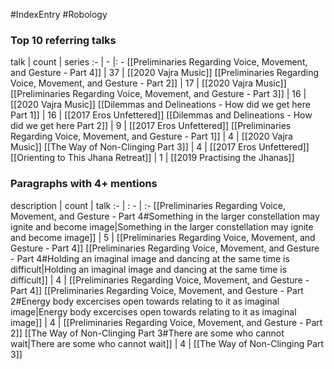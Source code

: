 #IndexEntry #Robology

### Top 10 referring talks
talk | count | series
:- | - |: -
[[Preliminaries Regarding Voice, Movement, and Gesture - Part 4]] | 37 | [[2020 Vajra Music]]
[[Preliminaries Regarding Voice, Movement, and Gesture - Part 2]] | 17 | [[2020 Vajra Music]]
[[Preliminaries Regarding Voice, Movement, and Gesture - Part 3]] | 16 | [[2020 Vajra Music]]
[[Dilemmas and Delineations - How did we get here Part 1]] | 16 | [[2017 Eros Unfettered]]
[[Dilemmas and Delineations - How did we get here Part 2]] | 9 | [[2017 Eros Unfettered]]
[[Preliminaries Regarding Voice, Movement, and Gesture - Part 1]] | 4 | [[2020 Vajra Music]]
[[The Way of Non-Clinging Part 3]] | 4 | [[2017 Eros Unfettered]]
[[Orienting to This Jhana Retreat]] | 1 | [[2019 Practising the Jhanas]]

### Paragraphs with 4+ mentions
description | count | talk
:- | : - | :-
[[Preliminaries Regarding Voice, Movement, and Gesture - Part 4#Something in the larger constellation may ignite and become image\|Something in the larger constellation may ignite and become image]] | 5 | [[Preliminaries Regarding Voice, Movement, and Gesture - Part 4]]
[[Preliminaries Regarding Voice, Movement, and Gesture - Part 4#Holding an imaginal image and dancing at the same time is difficult\|Holding an imaginal image and dancing at the same time is difficult]] | 4 | [[Preliminaries Regarding Voice, Movement, and Gesture - Part 4]]
[[Preliminaries Regarding Voice, Movement, and Gesture - Part 2#Energy body excercises open towards relating to it as imaginal image\|Energy body excercises open towards relating to it as imaginal image]] | 4 | [[Preliminaries Regarding Voice, Movement, and Gesture - Part 2]]
[[The Way of Non-Clinging Part 3#There are some who cannot wait\|There are some who cannot wait]] | 4 | [[The Way of Non-Clinging Part 3]]

